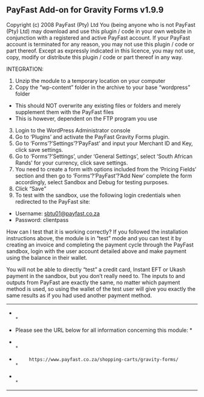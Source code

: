 PayFast Add-on for Gravity Forms v1.9.9
------------------------------------------------------------------------------
Copyright (c) 2008 PayFast (Pty) Ltd
You (being anyone who is not PayFast (Pty) Ltd) may download and use this plugin / code in your own website in conjunction with a registered and active PayFast account. If your PayFast account is terminated for any reason, you may not use this plugin / code or part thereof.
Except as expressly indicated in this licence, you may not use, copy, modify or distribute this plugin / code or part thereof in any way.

INTEGRATION:
1. Unzip the module to a temporary location on your computer
2. Copy the “wp-content” folder in the archive to your base “wordpress” folder
- This should NOT overwrite any existing files or folders and merely supplement them with the PayFast files
- This is however, dependent on the FTP program you use
3. Login to the WordPress Administrator console
4. Go to ‘Plugins’ and activate the PayFast Gravity Forms plugin.
5. Go to ‘Forms’?’Settings’?’PayFast’ and input your Merchant ID and Key, click save settings.
6. Go to ‘Forms’?’Settings’, under ‘General Settings’, select ‘South African Rands’ for your currency, click save settings.
7. You need to create a form with options included from the ‘Pricing Fields’ section and then go to ‘Forms’?’PayFast’?’Add New’ complete the form accordingly, select Sandbox and Debug for testing purposes.
8. Click “Save”
9. To test with the sandbox, use the following login credentials when redirected to the PayFast site:
- Username: sbtu01@payfast.co.za
- Password: clientpass

How can I test that it is working correctly?
If you followed the installation instructions above, the module is in “test” mode and you can test it by creating an invoice and completing the payment cycle through the PayFast sandbox, login with the user account detailed above and make payment using the balance in their wallet.

You will not be able to directly “test” a credit card, Instant EFT or Ukash payment in the sandbox, but you don’t really need to. The inputs to and outputs from PayFast are exactly the same, no matter which payment method is used, so using the wallet of the test user will give you exactly the same results as if you had used another payment method.

***************************************************************************
*                                                                         *
*   Please see the URL below for all information concerning this module:  *
*                                                                         *
*          https://www.payfast.co.za/shopping-carts/gravity-forms/        *
*                                                                         *
***************************************************************************
